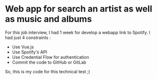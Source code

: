 # Web app for search an artist as well as music and albums
For this job interview, I had 1 week for develop a webapp link to Spotify. I had just 4 constraints :
- Use Vue.js
- Use Spotify's API
- Use Credential Flow for authentication
- Commit the code to GitHub or GitLab


So, this is my code for this technical test ;)